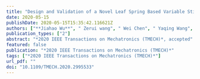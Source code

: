 ```yaml
---
title: "Design and Validation of a Novel Leaf Spring Based Variable Stiffness Joint with Reconfigurability"
date: 2020-05-15
publishDate: 2020-05-15T15:35:42.116621Z
authors: ["**Jiahao Wu**", " Zerui wang", " Wei Chen", " Yaqing Wang", " Yunhui Liu"]
publication_types: ["2"]
abstract: "*2020 IEEE Transactions on Mechatronics (TMECH)*, accepted"
featured: false
publication: "*2020 IEEE Transactions on Mechatronics (TMECH)*"
tags: ["*2020 IEEE Transactions on Mechatronics (TMECH)*"]
url_pdf: ""
doi: "10.1109/TMECH.2020.2995533"
---
```

